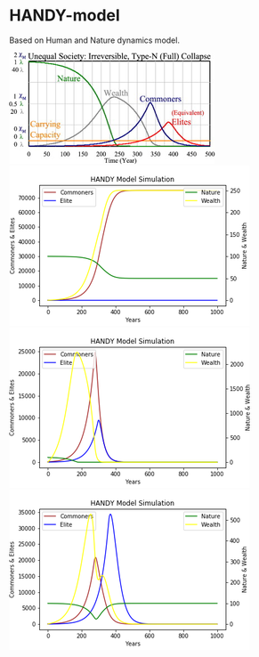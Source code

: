 # HANDY-model
Based on Human and Nature dynamics model.

![](https://github.com/fergusonml/HANDY-model/blob/master/Handy_model.jpg)
![](https://github.com/fergusonml/HANDY-model/blob/master/Handy%20model%20(equal).png)
![](https://github.com/fergusonml/HANDY-model/blob/master/Handy%20model%20(latest).png)
![](https://github.com/fergusonml/HANDY-model/blob/master/Handy%20model%20(unequal).png)
